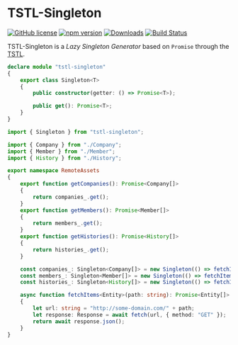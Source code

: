 # TSTL-Singleton
[![GitHub license](https://img.shields.io/badge/license-MIT-blue.svg)](https://github.com/samchon/tstl-singleton/blob/master/LICENSE)
[![npm version](https://badge.fury.io/js/tstl-singleton.svg)](https://www.npmjs.com/package/tstl-singleton)
[![Downloads](https://img.shields.io/npm/dm/tstl-singleton.svg)](https://www.npmjs.com/package/tstl-singleton)
[![Build Status](https://github.com/samchon/tstl-singleton/workflows/build/badge.svg)](https://github.com/samchon/tstl-singleton/actions?query=workflow%3Abuild)

TSTL-Singleton is a *Lazy Singleton Generator* based on `Promise` through the [TSTL](https://github.com/samchon/tstl).

```typescript
declare module "tstl-singleton"
{
    export class Singleton<T>
    {
        public constructor(getter: () => Promise<T>);

        public get(): Promise<T>;
    }
}
```

```typescript
import { Singleton } from "tstl-singleton";

import { Company } from "./Company";
import { Member } from "./Member";
import { History } from "./History";

export namespace RemoteAssets
{
    export function getCompanies(): Promise<Company[]> 
    {
        return companies_.get();
    }
    export function getMembers(): Promise<Member[]>
    {
        return members_.get();
    }
    export function getHistories(): Promise<History[]> 
    {
        return histories_.get();
    }

    const companies_: Singleton<Company[]> = new Singleton(() => fetchItems("/companies"));
    const members_: Singleton<Member[]> = new Singleton(() => fetchItems("/members"));
    const histories_: Singleton<History[]> = new Singleton(() => fetchItems("/histories"));

    async function fetchItems<Entity>(path: string): Promise<Entity[]>
    {
        let url: string = "http://some-domain.com/" + path;
        let response: Response = await fetch(url, { method: "GET" });
        return await response.json();
    }
}
```